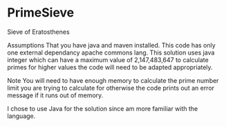 PrimeSieve
==========

Sieve of Eratosthenes

Assumptions
That you have java and maven installed.
This code has only one external dependancy apache commons lang.
This solution uses java integer which can have a maximum value of 2,147,483,647 to calculate primes for higher values the code will need to be adapted appropriately.

Note
You will need to have enough memory to calculate the prime number limit you are trying to calculate for otherwise the code prints out an error message if it runs out of memory.

I chose to use Java for the solution since am more familiar with the language.
